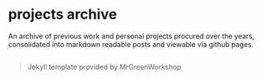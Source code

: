 # projects archive
An archive of previous work and personal projects procured over the years, consolidated into markdown readable posts and viewable via github pages.

##
> Jekyll template provided by MrGreenWorkshop
